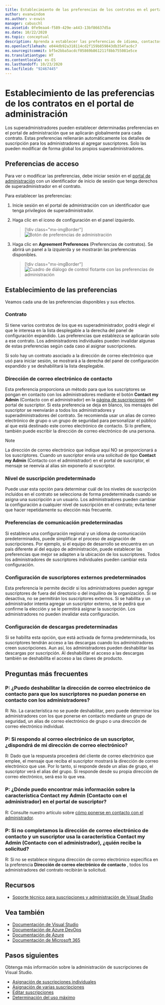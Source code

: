 ```yaml
---
title: Establecimiento de las preferencias de los contratos en el portal de administración
author: evanwindom
ms.author: v-evwin
manager: cabuschl
ms.assetid: 0fe9eaa4-f589-429e-a443-13bf86637d5a
ms.date: 10/22/2020
ms.topic: conceptual
description: Aprenda a establecer las preferencias de idioma, contactos, nivel de suscripción y demás en el portal de administración.
ms.openlocfilehash: e044db92a318114cd2f159b859843db354fac6c7
ms.sourcegitcommit: bf5e2bba5acdcf05869b861211f8bb755081e5ce
ms.translationtype: HT
ms.contentlocale: es-ES
ms.lasthandoff: 10/23/2020
ms.locfileid: "92467445"
---
```

# <a name="set-preferences-for-your-agreements-in-the-administration-portal"></a>Establecimiento de las preferencias de los contratos en el portal de administración
Los superadministradores pueden establecer determinadas preferencias en el portal de administración que se aplicarán globalmente para cada contrato.  Estas preferencias rellenarán automáticamente los detalles de suscripción para los administradores al agregar suscriptores. Solo las pueden modificar de forma global los propios superadministradores.  

## <a name="access-preferences"></a>Preferencias de acceso
Para ver o modificar las preferencias, debe iniciar sesión en el [portal de administración](https://manage.visualstudio.com) con un identificador de inicio de sesión que tenga derechos de superadministrador en el contrato.  

Para establecer las preferencias:
1. Inicie sesión en el portal de administración con un identificador que tenga privilegios de superadministrador.
2. Haga clic en el icono de configuración en el panel izquierdo.
   > [!div class="mx-imgBorder"]
   > ![Botón de preferencias de administración](_img/admin-prefs/admin-prefs-button.png "Haga clic en Administrar administradores y en Agreement Preferences (Preferencias del contrato) para mostrar las preferencias.")

3. Haga clic en **Agreement Preferences** (Preferencias de contratos).
Se abrirá un panel a la izquierda y se mostrarán las preferencias disponibles. 

   > [!div class="mx-imgBorder"]
   > ![Cuadro de diálogo de control flotante con las preferencias de administración](_img/admin-prefs/admin-prefs-flyout.png "Establezca sus preferencias y haga clic en Guardar.")

## <a name="set-your-preferences"></a>Establecimiento de las preferencias
Veamos cada una de las preferencias disponibles y sus efectos. 

### <a name="agreement"></a>Contrato
Si tiene varios contratos de los que es superadministrador, podrá elegir el que le interesa en la lista desplegable a la derecha del panel de configuración expandido.  Las preferencias que establezca se aplicarán solo a ese contrato.  Los administradores individuales pueden invalidar algunas de estas preferencias según cada caso al asignar suscripciones. 

Si solo hay un contrato asociado a la dirección de correo electrónico que usó para iniciar sesión, se mostrará a la derecha del panel de configuración expandido y se deshabilitará la lista desplegable. 

### <a name="contact-email-address"></a>Dirección de correo electrónico de contacto
Esta preferencia proporciona un método para que los suscriptores se pongan en contacto con los administradores mediante el botón **Contact my Admin** (Contacto con el administrador) en la [página de suscripciones](https://my.visualstudio.com/subscriptions) del portal de suscriptor.  Si esta preferencia se deja en blanco, los mensajes del suscriptor se reenviarán a todos los administradores y superadministradores del contrato.  Se recomienda usar un alias de correo electrónico de grupo o un grupo de seguridad para personalizar el público al que está destinado este correo electrónico de contacto. Si lo prefiere, también puede escribir la dirección de correo electrónico de una persona.

> [!NOTE]
> La dirección de correo electrónico que indique aquí NO se proporcionará a los suscriptores.  Cuando un suscriptor envía una solicitud de tipo **Contact my Admin** (Contacto con el administrador) en el portal de suscriptor, el mensaje se reenvía al alias sin exponerlo al suscriptor. 

### <a name="default-subscription-level"></a>Nivel de suscripción predeterminado
Puede usar esta opción para determinar cuál de los niveles de suscripción incluidos en el contrato se selecciona de forma predeterminada cuando se asigna una suscripción a un usuario.  Los administradores pueden cambiar la configuración a cualquier nivel de suscripción en el contrato; evita tener que hacer repetidamente su elección más frecuente. 

### <a name="default-communication-preferences"></a>Preferencias de comunicación predeterminadas
Si establece una configuración regional y un idioma de comunicación predeterminados, puede simplificar el proceso de asignación de suscripciones.  Por ejemplo, si el equipo de desarrollo se encuentra en un país diferente al del equipo de administración, puede establecer las preferencias que mejor se adapten a la ubicación de los suscriptores. Todos los administradores de suscriptores individuales pueden cambiar esta configuración. 

### <a name="default-external-subscribers-setting"></a>Configuración de suscriptores externos predeterminados
Esta preferencia le permite decidir si los administradores pueden agregar suscriptores de fuera del directorio o del inquilino de la organización.  Si se desactiva, no se permitirán los suscriptores externos.  Si se habilita y un administrador intenta agregar un suscriptor externo, se le pedirá que confirme la elección y se le permitirá asignar la suscripción. Los administradores no pueden invalidar esta configuración. 

### <a name="default-downloads-setting"></a>Configuración de descargas predeterminadas
Si se habilita esta opción, que está activada de forma predeterminada, los suscriptores tendrán acceso a las descargas cuando los administradores creen suscripciones.  Aun así, los administradores pueden deshabilitar las descargas por suscripción.  Al deshabilitar el acceso a las descargas también se deshabilita el acceso a las claves de producto.  


## <a name="frequently-asked-questions"></a>Preguntas más frecuentes
### <a name="q--can-i-disable-the-contact-email-address-so-subscribers-cannot-contact-admins"></a>P:  ¿Puedo deshabilitar la **dirección de correo electrónico de contacto** para que los suscriptores no puedan ponerse en contacto con los administradores?
R:  No. La característica no se puede deshabilitar, pero puede determinar los administradores con los que ponerse en contacto mediante un grupo de seguridad, un alias de correo electrónico de grupo o una dirección de correo electrónico individual.

### <a name="q-if-i-answer-a-subscribers-email-will-they-have-my-email-address"></a>P: Si respondo al correo electrónico de un suscriptor, ¿dispondrá de mi dirección de correo electrónico?
R:  Dado que la respuesta procederá del cliente de correo electrónico que emplee, el mensaje que reciba el suscriptor mostrará la dirección de correo electrónico que use.  Por lo tanto, si responde desde un alias de grupo, el suscriptor verá el alias del grupo.  Si responde desde su propia dirección de correo electrónico, será eso lo que vea.  

### <a name="q-where-can-i-find-out-more-about-the-contact-my-admin-feature-in-the-subscriber-portal"></a>P: ¿Dónde puedo encontrar más información sobre la característica **Contact my Admin** (Contacto con el administrador) en el portal de suscriptor?
R:  Consulte nuestro artículo sobre [cómo ponerse en contacto con el administrador](contact-my-admin.md). 

### <a name="q-if-we-dont-complete-the-contact-email-address-and-a-subscriber-uses-the-contact-my-admin-feature-who-receives-their-request"></a>P: Si no completamos la **dirección de correo electrónico de contacto** y un suscriptor usa la característica **Contact my Admin** (Contacto con el administrador), ¿quién recibe la solicitud?
R:  Si no se establece ninguna dirección de correo electrónico específica en la preferencia **Dirección de correo electrónico de contacto** , todos los administradores del contrato recibirán la solicitud. 

## <a name="resources"></a>Recursos
- [Soporte técnico para suscripciones y administración de Visual Studio](https://visualstudio.microsoft.com/support/support-overview-vs)

## <a name="see-also"></a>Vea también
- [Documentación de Visual Studio](/visualstudio/)
- [Documentación de Azure DevOps](/azure/devops/)
- [Documentación de Azure](/azure/)
- [Documentación de Microsoft 365](/microsoft-365/)

## <a name="next-steps"></a>Pasos siguientes
Obtenga más información sobre la administración de suscripciones de Visual Studio.
- [Asignación de suscripciones individuales](assign-license.md)
- [Asignación de varias suscripciones](assign-license-bulk.md)
- [Editar suscripciones](edit-license.md)
- [Determinación del uso máximo](maximum-usage.md)